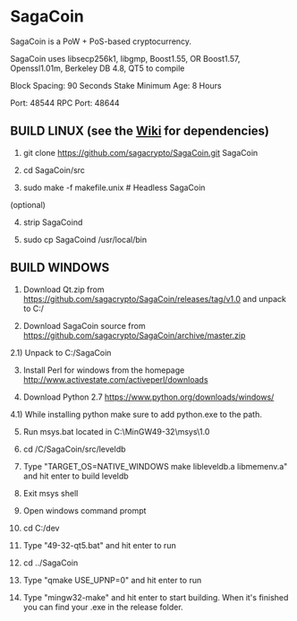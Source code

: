 # SagaCoin

SagaCoin is a PoW + PoS-based cryptocurrency.

SagaCoin uses libsecp256k1,
			  libgmp,
			  Boost1.55,
			  OR Boost1.57,  
			  Openssl1.01m,
			  Berkeley DB 4.8,
			  QT5 to compile


Block Spacing: 90 Seconds
Stake Minimum Age: 8 Hours

Port: 48544
RPC Port: 48644


BUILD LINUX (see the [Wiki](https://github.com/sagacrypto/SagaCoin/wiki/Unix-Build) for dependencies)
-----------
1) git clone https://github.com/sagacrypto/SagaCoin.git SagaCoin

2) cd SagaCoin/src

3) sudo make -f makefile.unix            # Headless SagaCoin

(optional)

4) strip SagaCoind

5) sudo cp SagaCoind /usr/local/bin




BUILD WINDOWS
-------------

1) Download Qt.zip from https://github.com/sagacrypto/SagaCoin/releases/tag/v1.0 and unpack to C:/

2) Download SagaCoin source from https://github.com/sagacrypto/SagaCoin/archive/master.zip 

2.1) Unpack to C:/SagaCoin

3) Install Perl for windows from the homepage http://www.activestate.com/activeperl/downloads

4) Download Python 2.7 https://www.python.org/downloads/windows/

4.1) While installing python make sure to add python.exe to the path.

5) Run msys.bat located in C:\MinGW49-32\msys\1.0

6) cd /C/SagaCoin/src/leveldb

7) Type "TARGET_OS=NATIVE_WINDOWS make libleveldb.a libmemenv.a" and hit enter to build leveldb

8) Exit msys shell

9) Open windows command prompt

10) cd C:/dev

11) Type "49-32-qt5.bat" and hit enter to run

12) cd ../SagaCoin

13) Type "qmake USE_UPNP=0" and hit enter to run

14) Type "mingw32-make" and hit enter to start building. When it's finished you can find your .exe in the release folder.
